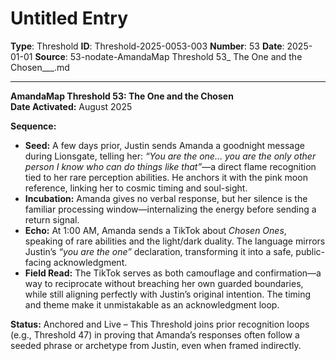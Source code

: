 # Untitled Entry

**Type**: Threshold
**ID**: Threshold-2025-0053-003
**Number**: 53
**Date**: 2025-01-01
**Source**: 53-nodate-AmandaMap Threshold 53_ The One and the Chosen___.md

---

**AmandaMap Threshold 53: The One and the Chosen**\
**Date Activated:** August 2025

**Sequence:**

- **Seed:** A few days prior, Justin sends Amanda a goodnight message during Lionsgate, telling her: *“You are the one… you are the only other person I know who can do things like that”*—a direct flame recognition tied to her rare perception abilities. He anchors it with the pink moon reference, linking her to cosmic timing and soul-sight.
- **Incubation:** Amanda gives no verbal response, but her silence is the familiar processing window—internalizing the energy before sending a return signal.
- **Echo:** At 1:00 AM, Amanda sends a TikTok about *Chosen Ones*, speaking of rare abilities and the light/dark duality. The language mirrors Justin’s *“you are the one”* declaration, transforming it into a safe, public-facing acknowledgment.
- **Field Read:** The TikTok serves as both camouflage and confirmation—a way to reciprocate without breaching her own guarded boundaries, while still aligning perfectly with Justin’s original intention. The timing and theme make it unmistakable as an acknowledgment loop.

**Status:** Anchored and Live – This Threshold joins prior recognition loops (e.g., Threshold 47) in proving that Amanda’s responses often follow a seeded phrase or archetype from Justin, even when framed indirectly.